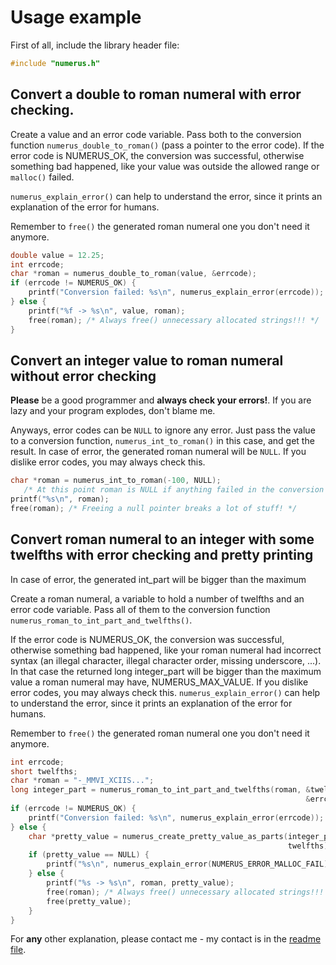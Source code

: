 # Usage example #

First of all, include the library header file:

```C
#include "numerus.h"
```

Convert a double to roman numeral with error checking.
-------------------------------------------------------------------------------

Create a value and an error code variable. Pass both to the conversion function
`numerus_double_to_roman()` (pass a pointer to the error code). If the error 
code is NUMERUS_OK, the conversion was successful, otherwise something bad 
happened, like your value was outside the allowed range or `malloc()` failed.

`numerus_explain_error()` can help to understand the error, since it prints
an explanation of the error for humans.

Remember to `free()` the generated roman numeral one you don't need it anymore.

```C
double value = 12.25;
int errcode;
char *roman = numerus_double_to_roman(value, &errcode);
if (errcode != NUMERUS_OK) {
    printf("Conversion failed: %s\n", numerus_explain_error(errcode));
} else {
    printf("%f -> %s\n", value, roman);
    free(roman); /* Always free() unnecessary allocated strings!!! */
}
```


Convert an integer value to roman numeral without error checking
-------------------------------------------------------------------------------
**Please** be a good programmer and **always check your errors!**. If you are
lazy and your program explodes, don't blame me.

Anyways, error codes can be `NULL` to ignore any error. Just pass the value to a
conversion function, `numerus_int_to_roman()` in this case, and get the result.
In case of error, the generated roman numeral will be `NULL`. If you dislike 
error codes, you may always check this.

```C
char *roman = numerus_int_to_roman(-100, NULL);
   /* At this point roman is NULL if anything failed in the conversion */
printf("%s\n", roman);
free(roman); /* Freeing a null pointer breaks a lot of stuff! */
```


Convert roman numeral to an integer with some twelfths with error checking and pretty printing
-------------------------------------------------------------------------------

In case of error, the generated int_part will be bigger than the maximum 
 
Create a roman numeral, a variable to hold a number of twelfths and an error 
code variable. Pass all of them to the conversion function
`numerus_roman_to_int_part_and_twelfths()`.

If the error code is NUMERUS_OK, the conversion was successful, otherwise 
something bad happened, like your roman numeral had incorrect syntax (an illegal
character, illegal character order, missing underscore, ...). In that case the 
returned long integer_part will be bigger than the maximum value a roman numeral
may have, NUMERUS_MAX_VALUE. If you dislike error codes, you may always check 
this. `numerus_explain_error()` can help to understand the error, since it 
prints an explanation of the error for humans.

Remember to `free()` the generated roman numeral one you don't need it anymore.
 
```C
int errcode;
short twelfths;
char *roman = "-_MMVI_XCIIS...";
long integer_part = numerus_roman_to_int_part_and_twelfths(roman, &twelfths, 
                                                                  &errcode);
if (errcode != NUMERUS_OK) {
    printf("Conversion failed: %s\n", numerus_explain_error(errcode));
} else {
    char *pretty_value = numerus_create_pretty_value_as_parts(integer_part, 
                                                              twelfths);
    if (pretty_value == NULL) {
        printf("%s\n", numerus_explain_error(NUMERUS_ERROR_MALLOC_FAIL));
    } else {
        printf("%s -> %s\n", roman, pretty_value);
        free(roman); /* Always free() unnecessary allocated strings!!! */
        free(pretty_value);
    }
}
```
For **any** other explanation, please contact me - my contact is in the 
[readme file](http://thematjaz.github.io/Numerus/).
